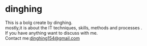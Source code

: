 dinghing
========
This is a bolg create by dinghing.  
mostly,it is about the IT techniques, skills, methods and processes .    
If you have anything want to discuss with me.  
Contact me:dinghing154@gmail.com


